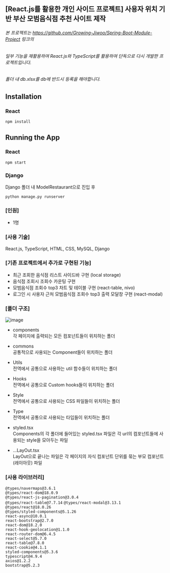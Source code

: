 ## [React.js를 활용한 개인 사이드 프로젝트] 사용자 위치 기반 부산 모범음식점 추천 사이트 제작

###### 본 프로젝트는 https://github.com/Growing-Jiwoo/Spring-Boot-Module-Project 링크의

###### 일부 기능을 재활용하여 React.js와 TypeScript를 활용하여 단독으로 다시 개발한 프로젝트입니다.

###### 폴더 내 db.xlsx를 db에 반드시 등록을 해야합니다.

## Installation

### React

`npm install`

## Running the App

### React

`npm start`

### Django

Django 폴더 내 ModelRestaurant으로 진입 후

`python manage.py runserver`

    
### [인원]

- 1명

### [사용 기술]

React.js, TypeScript, HTML, CSS, MySQL, Django

### [기존 프로젝트에서 추가로 구현된 기능]

- 최근 조회한 음식점 리스트 사이드바 구현 (local storage)
- 음식점 조회시 조회수 카운팅 구현
- 모범음식점 조회수 top3 차트 및 테이블 구현 (react-table, nivo)
- 로그인 시 사용자 근처 모범음식점 조회수 top3 출력 모달창 구현 (react-modal)

### [폴더 구조]

![image](https://user-images.githubusercontent.com/115076308/230529811-fd3bd842-d0b6-4a44-a161-50a7cc04e7ce.png)

- components  
  각 페이지에 출력되는 모든 컴포넌트들이 위치하는 폴더

- commons  
  공통적으로 사용되는 Component들이 위치하는 폴더

- Utils  
  전역에서 공통으로 사용하는 util 함수들이 위치하는 폴더

- Hooks  
  전역에서 공통으로 Custom hooks들이 위치하는 폴더

- Style  
  전역에서 공통으로 사용되는 CSS 파일들이 위치하는 폴더

- Type  
  전역에서 공통으로 사용되는 타입들이 위치하는 폴더

- styled.tsx  
  Components의 각 폴더에 들어있는 styled.tsx 파일은 각 url의 컴포넌트들에 사용되는 style을 모아두는 파일

- ...LayOut.tsx  
  LayOut으로 끝나는 파일은 각 페이지의 자식 컴포넌트 단위를 묶는 부모 컴포넌트(레이아웃) 파일

### [사용 라이브러리]

`@types/navermaps@3.6.1`  
`@types/react-dom@18.0.9`  
`@types/react-js-pagination@3.0.4`  
`@types/react-table@7.7.14`
`@types/react-modal@3.13.1`
`@types/react@18.0.26`  
`@types/styled-components@5.1.26`  
`react-async@10.0.1`  
`react-bootstrap@2.7.0`  
`react-dom@18.2.0`  
`react-hook-geolocation@1.1.0`  
`react-router-dom@6.4.5`  
`react-select@5.7.0`  
`react-table@7.8.0`  
`react-cookie@4.1.1`  
`styled-components@5.3.6`  
`typescript@4.9.4`  
`axios@1.2.2`  
`bootstrap@5.2.3`
